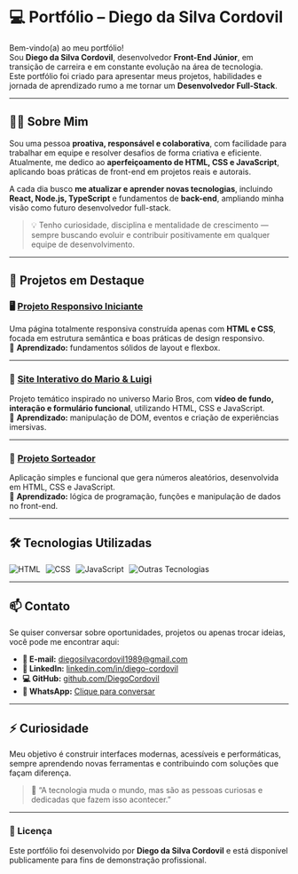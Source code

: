 # 💻 Portfólio – Diego da Silva Cordovil

Bem-vindo(a) ao meu portfólio!  
Sou **Diego da Silva Cordovil**, desenvolvedor **Front-End Júnior**, em transição de carreira e em constante evolução na área de tecnologia.  
Este portfólio foi criado para apresentar meus projetos, habilidades e jornada de aprendizado rumo a me tornar um **Desenvolvedor Full-Stack**.

---

## 👨‍🚀 Sobre Mim

Sou uma pessoa **proativa, responsável e colaborativa**, com facilidade para trabalhar em equipe e resolver desafios de forma criativa e eficiente.  
Atualmente, me dedico ao **aperfeiçoamento de HTML, CSS e JavaScript**, aplicando boas práticas de front-end em projetos reais e autorais.

A cada dia busco **me atualizar e aprender novas tecnologias**, incluindo **React, Node.js, TypeScript** e fundamentos de **back-end**, ampliando minha visão como futuro desenvolvedor full-stack.

> 💡 Tenho curiosidade, disciplina e mentalidade de crescimento — sempre buscando evoluir e contribuir positivamente em qualquer equipe de desenvolvimento.

---

## 🧩 Projetos em Destaque

### 🖥️ [Projeto Responsivo Iniciante](https://github.com/DiegoCordovil/ProjetoResponsivo)
Uma página totalmente responsiva construída apenas com **HTML e CSS**, focada em estrutura semântica e boas práticas de design responsivo.  
🧠 **Aprendizado:** fundamentos sólidos de layout e flexbox.

---

### 🍄 [Site Interativo do Mario & Luigi](https://github.com/DiegoCordovil/projetoMarioLuigi)
Projeto temático inspirado no universo Mario Bros, com **vídeo de fundo, interação e formulário funcional**, utilizando HTML, CSS e JavaScript.  
🧠 **Aprendizado:** manipulação de DOM, eventos e criação de experiências imersivas.

---

### 🎲 [Projeto Sorteador](https://github.com/DiegoCordovil/ProjetoSorteador)
Aplicação simples e funcional que gera números aleatórios, desenvolvida em HTML, CSS e JavaScript.  
🧠 **Aprendizado:** lógica de programação, funções e manipulação de dados no front-end.

---

## 🛠️ Tecnologias Utilizadas

<div style="display: flex; gap: 10px; flex-wrap: wrap;">
  <img src="https://skillicons.dev/icons?i=html" alt="HTML" />
  <img src="https://skillicons.dev/icons?i=css" alt="CSS" />
  <img src="https://skillicons.dev/icons?i=javascript" alt="JavaScript" />
  <img src="https://skillicons.dev/icons?i=react,nodejs,git,github,vscode" alt="Outras Tecnologias" />
</div>

---

## 📫 Contato

Se quiser conversar sobre oportunidades, projetos ou apenas trocar ideias, você pode me encontrar aqui:

- **📧 E-mail:** [diegosilvacordovil1989@gmail.com](mailto:diegosilvacordovil1989@gmail.com)  
- **💼 LinkedIn:** [linkedin.com/in/diego-cordovil](https://www.linkedin.com/in/diego-cordovil)  
- **💻 GitHub:** [github.com/DiegoCordovil](https://github.com/DiegoCordovil)  
- **💬 WhatsApp:** [Clique para conversar](https://wa.me/5592993578512)

---

## ⚡ Curiosidade

Meu objetivo é construir interfaces modernas, acessíveis e performáticas, sempre aprendendo novas ferramentas e contribuindo com soluções que façam diferença.

> 🚀 “A tecnologia muda o mundo, mas são as pessoas curiosas e dedicadas que fazem isso acontecer.”

---

### 🧾 Licença

Este portfólio foi desenvolvido por **Diego da Silva Cordovil** e está disponível publicamente para fins de demonstração profissional.
